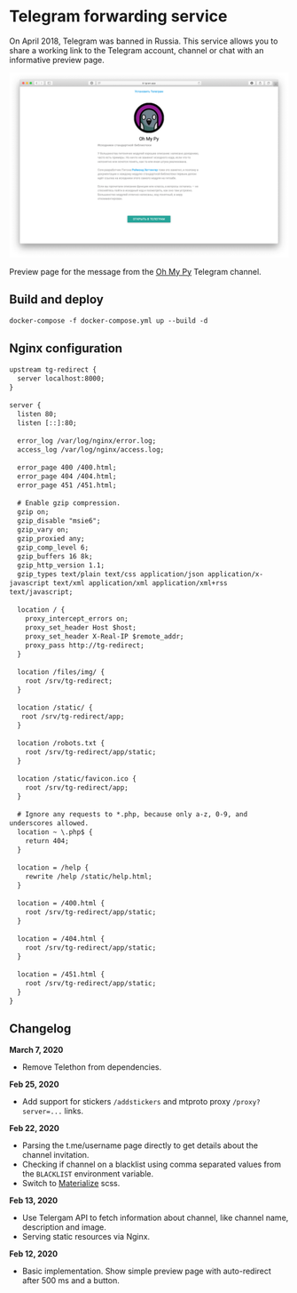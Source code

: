 # Telegram forwarding service

On April 2018, Telegram was banned in Russia. This service allows you to share a working link to the Telegram account, channel or chat with an informative preview page.

![alt text][screenshot]

Preview page for the message from the [Oh My Py](https://t.me/ohmypy) Telegram channel.

## Build and deploy

```
docker-compose -f docker-compose.yml up --build -d
```

## Nginx configuration

```
upstream tg-redirect {
  server localhost:8000;
}

server {
  listen 80;
  listen [::]:80;

  error_log /var/log/nginx/error.log;
  access_log /var/log/nginx/access.log;

  error_page 400 /400.html;
  error_page 404 /404.html;
  error_page 451 /451.html;

  # Enable gzip compression.
  gzip on;
  gzip_disable "msie6";
  gzip_vary on;
  gzip_proxied any;
  gzip_comp_level 6;
  gzip_buffers 16 8k;
  gzip_http_version 1.1;
  gzip_types text/plain text/css application/json application/x-javascript text/xml application/xml application/xml+rss text/javascript;

  location / {
    proxy_intercept_errors on;
    proxy_set_header Host $host;
    proxy_set_header X-Real-IP $remote_addr;
    proxy_pass http://tg-redirect;
  }

  location /files/img/ {
    root /srv/tg-redirect;
  }

  location /static/ {
   root /srv/tg-redirect/app;
  }

  location /robots.txt {
    root /srv/tg-redirect/app/static;
  }

  location /static/favicon.ico {
    root /srv/tg-redirect/app;
  }

  # Ignore any requests to *.php, because only a-z, 0-9, and underscores allowed.
  location ~ \.php$ {
    return 404;
  }

  location = /help {
    rewrite /help /static/help.html;
  }

  location = /400.html {
    root /srv/tg-redirect/app/static;
  }

  location = /404.html {
    root /srv/tg-redirect/app/static;
  }

  location = /451.html {
    root /srv/tg-redirect/app/static;
  }
}
```

## Changelog

**March 7, 2020**
* Remove Telethon from dependencies.

**Feb 25, 2020**
* Add support for stickers `/addstickers` and mtproto proxy `/proxy?server=...` links.

**Feb 22, 2020**
* Parsing the t.me/username page directly to get details about the channel invitation.
* Checking if channel on a blacklist using comma separated values from the `BLACKLIST` environment variable.
* Switch to [Materialize](https://materializecss.com/) scss.

**Feb 13, 2020**
* Use Telergam API to fetch information about channel, like channel name, description and image.
* Serving static resources via Nginx.

**Feb 12, 2020** 
* Basic implementation. Show simple preview page with auto-redirect after 500 ms and a button. 

[screenshot]: common/images/ohmypy-post-screenshot.png "Page preview for Oh My Py Telegram channel (https://t.me/ohmypy)"
